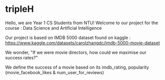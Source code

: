 # tripleH
Hello, we are Year 1 CS Students from NTU! Welcome to our project for the course : Data Science and Artificial Intelligence 

Our project is based on IMDB 5000 dataset found on kaggle : https://www.kaggle.com/datasets/carolzhangdc/imdb-5000-movie-dataset

We wonder, "If we were movie directors, how could we maximise our success rates?" 

We define the success of a movie based on its imdb_rating, popularity (movie_facebook_likes & num_user_for_reviews)
